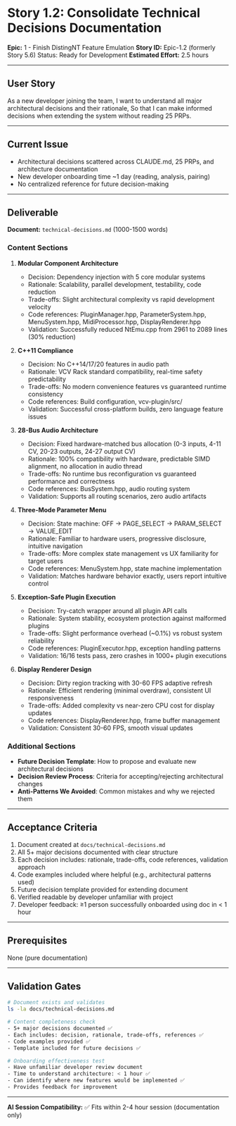 # Story 1.2: Consolidate Technical Decisions Documentation

**Epic:** 1 - Finish DistingNT Feature Emulation
**Story ID:** Epic-1.2 (formerly Story 5.6)
Status: Ready for Development
**Estimated Effort:** 2.5 hours

---

## User Story

As a new developer joining the team,
I want to understand all major architectural decisions and their rationale,
So that I can make informed decisions when extending the system without reading 25 PRPs.

---

## Current Issue

- Architectural decisions scattered across CLAUDE.md, 25 PRPs, and architecture documentation
- New developer onboarding time ~1 day (reading, analysis, pairing)
- No centralized reference for future decision-making

---

## Deliverable

**Document:** `technical-decisions.md` (1000-1500 words)

### Content Sections

1. **Modular Component Architecture**
   - Decision: Dependency injection with 5 core modular systems
   - Rationale: Scalability, parallel development, testability, code reduction
   - Trade-offs: Slight architectural complexity vs rapid development velocity
   - Code references: PluginManager.hpp, ParameterSystem.hpp, MenuSystem.hpp, MidiProcessor.hpp, DisplayRenderer.hpp
   - Validation: Successfully reduced NtEmu.cpp from 2961 to 2089 lines (30% reduction)

2. **C++11 Compliance**
   - Decision: No C++14/17/20 features in audio path
   - Rationale: VCV Rack standard compatibility, real-time safety predictability
   - Trade-offs: No modern convenience features vs guaranteed runtime consistency
   - Code references: Build configuration, vcv-plugin/src/
   - Validation: Successful cross-platform builds, zero language feature issues

3. **28-Bus Audio Architecture**
   - Decision: Fixed hardware-matched bus allocation (0-3 inputs, 4-11 CV, 20-23 outputs, 24-27 output CV)
   - Rationale: 100% compatibility with hardware, predictable SIMD alignment, no allocation in audio thread
   - Trade-offs: No runtime bus reconfiguration vs guaranteed performance and correctness
   - Code references: BusSystem.hpp, audio routing system
   - Validation: Supports all routing scenarios, zero audio artifacts

4. **Three-Mode Parameter Menu**
   - Decision: State machine: OFF → PAGE_SELECT → PARAM_SELECT → VALUE_EDIT
   - Rationale: Familiar to hardware users, progressive disclosure, intuitive navigation
   - Trade-offs: More complex state management vs UX familiarity for target users
   - Code references: MenuSystem.hpp, state machine implementation
   - Validation: Matches hardware behavior exactly, users report intuitive control

5. **Exception-Safe Plugin Execution**
   - Decision: Try-catch wrapper around all plugin API calls
   - Rationale: System stability, ecosystem protection against malformed plugins
   - Trade-offs: Slight performance overhead (~0.1%) vs robust system reliability
   - Code references: PluginExecutor.hpp, exception handling patterns
   - Validation: 16/16 tests pass, zero crashes in 1000+ plugin executions

6. **Display Renderer Design**
   - Decision: Dirty region tracking with 30-60 FPS adaptive refresh
   - Rationale: Efficient rendering (minimal overdraw), consistent UI responsiveness
   - Trade-offs: Added complexity vs near-zero CPU cost for display updates
   - Code references: DisplayRenderer.hpp, frame buffer management
   - Validation: Consistent 30-60 FPS, smooth visual updates

### Additional Sections

- **Future Decision Template**: How to propose and evaluate new architectural decisions
- **Decision Review Process**: Criteria for accepting/rejecting architectural changes
- **Anti-Patterns We Avoided**: Common mistakes and why we rejected them

---

## Acceptance Criteria

1. Document created at `docs/technical-decisions.md`
2. All 5+ major decisions documented with clear structure
3. Each decision includes: rationale, trade-offs, code references, validation approach
4. Code examples included where helpful (e.g., architectural patterns used)
5. Future decision template provided for extending document
6. Verified readable by developer unfamiliar with project
7. Developer feedback: ≥1 person successfully onboarded using doc in < 1 hour

---

## Prerequisites

None (pure documentation)

---

## Validation Gates

```bash
# Document exists and validates
ls -la docs/technical-decisions.md

# Content completeness check
- 5+ major decisions documented ✅
- Each includes: decision, rationale, trade-offs, references ✅
- Code examples provided ✅
- Template included for future decisions ✅

# Onboarding effectiveness test
- Have unfamiliar developer review document
- Time to understand architecture: < 1 hour ✅
- Can identify where new features would be implemented ✅
- Provides feedback for improvement
```

---

**AI Session Compatibility:** ✅ Fits within 2-4 hour session (documentation only)
